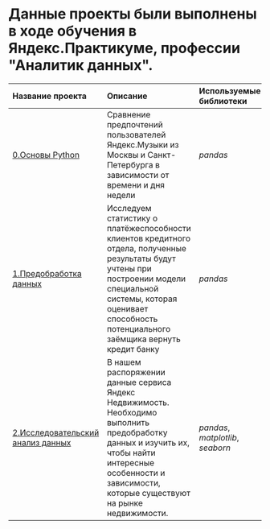 # Данные проекты были выполнены в ходе обучения в Яндекс.Практикуме, профессии "Аналитик данных".

| Название проекта | Описание | Используемые библиотеки | 
| :---------------------- | :---------------------- | :---------------------- |
| [0.Основы Python](https://github.com/voronovdmitriy/Projects/tree/main/Основы%20Python) | Сравнение предпочтений пользователей Яндекс.Музыки из Москвы и Санкт-Петербурга в зависимости от времени и дня недели | *pandas* |
| [1.Предобработка данных](https://github.com/voronovdmitriy/Projects/blob/main/1.Предобработка%20данных/1_predata.ipynb)| Исследуем статистику о платёжеспособности клиентов кредитного отдела, полученные результаты будут учтены при построении модели специальной системы, которая оценивает способность потенциального заёмщика вернуть кредит банку | *pandas* |
| [2.Исследовательский анализ данных](fff) | В нашем распоряжении данные сервиса Яндекс Недвижимость. Необходимо выполнить предобработку данных и изучить их, чтобы найти интересные особенности и зависимости, которые существуют на рынке недвижимости. | *pandas*, *matplotlib*, *seaborn* |
